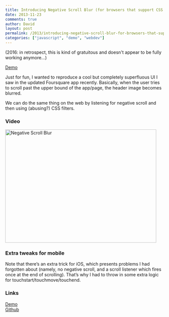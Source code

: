```yaml
---
title: Introducing Negative Scroll Blur (for browsers that support CSS filters)
date: 2013-11-23
comments: true
author: David
layout: post
permalink: /2013/introducing-negative-scroll-blur-for-browsers-that-support-css-filters
categories: ["javascript", "demo", "webdev"]
---
```


(2016: in retrospect, this is kind of gratuitous and doesn't appear to be fully working anymore...)

[Demo][1]

Just for fun, I wanted to reproduce a cool but completely superfluous UI I saw in the updated Foursquare app recently. Basically, when the user tries to scroll past the upper bound of the app/page, the header image becomes blurred.

We can do the same thing on the web by listening for negative scroll and then using (abusing?) CSS filters.

### Video

<a href="http://www.youtube.com/watch?feature=player_embedded&v=wfuVM1P_qgg
" target="_blank"><img src="http://img.youtube.com/vi/wfuVM1P_qgg/0.jpg" 
alt="Negative Scroll Blur" width="480" height="360" /></a>

### Extra tweaks for mobile

Note that there&#8217;s an extra trick for iOS, which presents problems I had forgotten about (namely, no negative scroll, and a scroll listener which fires once at the end of scrolling). That&#8217;s why I had to throw in some extra logic for touchstart/touchmove/touchend.

### Links

[Demo][1]  
[Github][2]

 [1]: http://davidbcalhoun.com/a/negative-scroll-blur.html
 [2]: https://github.com/davidcalhoun/negative-scroll-blur